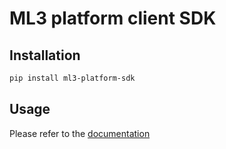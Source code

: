 # ML3 platform client SDK

## Installation
```bash
pip install ml3-platform-sdk
```

## Usage
Please refer to the [documentation](https://ml-cube.github.io/ml3-platform-docs/)
